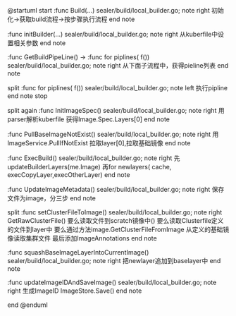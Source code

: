 @startuml
start
:func Build(...)
sealer/build/local_builder.go;
note right
    初始化->获取build流程->按步骤执行流程
end note

:func initBuilder(...)
  sealer/build/local_builder.go;
  note right
    从kuberfile中设置相关参数
  end note

:func GetBuildPipeLine() -> :func for piplines( f())
  sealer/build/local_builder.go;
  note right
    从下面子流程中，获得pieline列表
  end note

split
:func for piplines( f())
sealer/build/local_builder.go;
note left
    执行pipline
end note
stop

split again
  :func InitImageSpec()
  sealer/build/local_builder.go;
  note right
    用parser解析kuberfile
    获得Image.Spec.Layers[0]
  end note

  :func PullBaseImageNotExist()
  sealer/build/local_builder.go;
  note right
    用ImageService.PullIfNotExist
    拉取layer[0],拉取基础镜像
  end note

  :func ExecBuild()
  sealer/build/local_builder.go;
  note right
    先updateBuilderLayers(me.Image)
    再for newlayers( cache,
    execCopyLayer,execOtherLayer)
  end note

  :func UpdateImageMetadata()
  sealer/build/local_builder.go;
  note right
      保存文件为image，分三步
  end note

  split
    :func setClusterFileToImage()
    sealer/build/local_builder.go;
    note right
     GetRawClusterFile()
     要么读取文件到scratch镜像中()
     要么读取Clusterfile定义的文件到layer中
     要么通过方法image.GetClusterFileFromImage
     从定义的基础镜像读取集群文件
     最后添加ImageAnnotations
    end note

  :func squashBaseImageLayerIntoCurrentImage()
  sealer/build/local_builder.go;
  note right
   把newlayer追加到baselayer中
  end note

  :func updateImageIDAndSaveImage()
    sealer/build/local_builder.go;
  note right
   生成ImageID
   ImageStore.Save()
  end note



end
@enduml